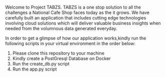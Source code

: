 Welcome to Project TABZS. 
TABZS is a one stop solution to all the challenges a National Cafe Shop faces today as the it grows. We have carefully built an application that includes cutting edge technologies involving cloud solutions which will deliver valuable business insights when needed from the volumnous data generated everyday.

In order to get a glimpse of how our application works,kindly run the following scripts in your virtual environment in the order below: 
1. Please clone this repository to your machine
2. Kindly create a PostGresql Database on Docker
3. Run the create_db.py script
4. Run the app.py script 
